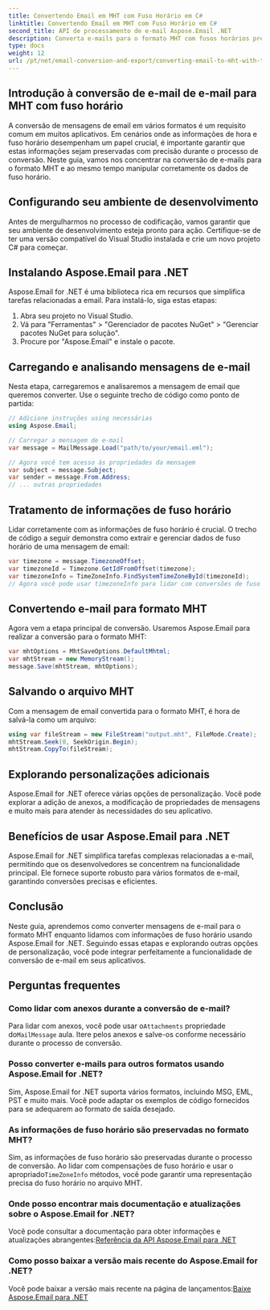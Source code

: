 ```yaml
---
title: Convertendo Email em MHT com Fuso Horário em C#
linktitle: Convertendo Email em MHT com Fuso Horário em C#
second_title: API de processamento de e-mail Aspose.Email .NET
description: Converta e-mails para o formato MHT com fusos horários precisos usando Aspose.Email for .NET. Guia passo a passo e exemplo de código fornecidos.
type: docs
weight: 12
url: /pt/net/email-conversion-and-export/converting-email-to-mht-with-timezone-in-csharp/
---
```


## Introdução à conversão de e-mail de e-mail para MHT com fuso horário

A conversão de mensagens de email em vários formatos é um requisito comum em muitos aplicativos. Em cenários onde as informações de hora e fuso horário desempenham um papel crucial, é importante garantir que estas informações sejam preservadas com precisão durante o processo de conversão. Neste guia, vamos nos concentrar na conversão de e-mails para o formato MHT e ao mesmo tempo manipular corretamente os dados de fuso horário.

## Configurando seu ambiente de desenvolvimento

Antes de mergulharmos no processo de codificação, vamos garantir que seu ambiente de desenvolvimento esteja pronto para ação. Certifique-se de ter uma versão compatível do Visual Studio instalada e crie um novo projeto C# para começar.

## Instalando Aspose.Email para .NET

Aspose.Email for .NET é uma biblioteca rica em recursos que simplifica tarefas relacionadas a email. Para instalá-lo, siga estas etapas:

1. Abra seu projeto no Visual Studio.
2. Vá para "Ferramentas" > "Gerenciador de pacotes NuGet" > "Gerenciar pacotes NuGet para solução".
3. Procure por "Aspose.Email" e instale o pacote.

## Carregando e analisando mensagens de e-mail

Nesta etapa, carregaremos e analisaremos a mensagem de email que queremos converter. Use o seguinte trecho de código como ponto de partida:

```csharp
// Adicione instruções using necessárias
using Aspose.Email;

// Carregar a mensagem de e-mail
var message = MailMessage.Load("path/to/your/email.eml");

// Agora você tem acesso às propriedades da mensagem
var subject = message.Subject;
var sender = message.From.Address;
// ... outras propriedades
```

## Tratamento de informações de fuso horário

Lidar corretamente com as informações de fuso horário é crucial. O trecho de código a seguir demonstra como extrair e gerenciar dados de fuso horário de uma mensagem de email:

```csharp
var timezone = message.TimezoneOffset;
var timezoneId = Timezone.GetIdFromOffset(timezone);
var timezoneInfo = TimeZoneInfo.FindSystemTimeZoneById(timezoneId);
// Agora você pode usar timezoneInfo para lidar com conversões de fuso horário
```

## Convertendo e-mail para formato MHT

Agora vem a etapa principal de conversão. Usaremos Aspose.Email para realizar a conversão para o formato MHT:

```csharp
var mhtOptions = MhtSaveOptions.DefaultMhtml;
var mhtStream = new MemoryStream();
message.Save(mhtStream, mhtOptions);
```

## Salvando o arquivo MHT

Com a mensagem de email convertida para o formato MHT, é hora de salvá-la como um arquivo:

```csharp
using var fileStream = new FileStream("output.mht", FileMode.Create);
mhtStream.Seek(0, SeekOrigin.Begin);
mhtStream.CopyTo(fileStream);
```

## Explorando personalizações adicionais

Aspose.Email for .NET oferece várias opções de personalização. Você pode explorar a adição de anexos, a modificação de propriedades de mensagens e muito mais para atender às necessidades do seu aplicativo.

## Benefícios de usar Aspose.Email para .NET

Aspose.Email for .NET simplifica tarefas complexas relacionadas a e-mail, permitindo que os desenvolvedores se concentrem na funcionalidade principal. Ele fornece suporte robusto para vários formatos de e-mail, garantindo conversões precisas e eficientes.

## Conclusão

Neste guia, aprendemos como converter mensagens de e-mail para o formato MHT enquanto lidamos com informações de fuso horário usando Aspose.Email for .NET. Seguindo essas etapas e explorando outras opções de personalização, você pode integrar perfeitamente a funcionalidade de conversão de e-mail em seus aplicativos.

## Perguntas frequentes

### Como lidar com anexos durante a conversão de e-mail?

 Para lidar com anexos, você pode usar o`Attachments` propriedade do`MailMessage` aula. Itere pelos anexos e salve-os conforme necessário durante o processo de conversão.

### Posso converter e-mails para outros formatos usando Aspose.Email for .NET?

Sim, Aspose.Email for .NET suporta vários formatos, incluindo MSG, EML, PST e muito mais. Você pode adaptar os exemplos de código fornecidos para se adequarem ao formato de saída desejado.

### As informações de fuso horário são preservadas no formato MHT?

 Sim, as informações de fuso horário são preservadas durante o processo de conversão. Ao lidar com compensações de fuso horário e usar o apropriado`TimeZoneInfo` métodos, você pode garantir uma representação precisa do fuso horário no arquivo MHT.

### Onde posso encontrar mais documentação e atualizações sobre o Aspose.Email for .NET?

 Você pode consultar a documentação para obter informações e atualizações abrangentes:[Referência da API Aspose.Email para .NET](https://reference.aspose.com/email/net/)

### Como posso baixar a versão mais recente do Aspose.Email for .NET?

 Você pode baixar a versão mais recente na página de lançamentos:[Baixe Aspose.Email para .NET](https://releases.aspose.com/email/net/)
